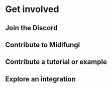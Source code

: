 # Get involved

## Join the Discord

## Contribute to Midifungi

## Contribute a tutorial or example

## Explore an integration
